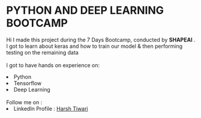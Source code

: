 # PYTHON AND DEEP LEARNING BOOTCAMP
Hi I made this project during the 7 Days Bootcamp, conducted by <b> SHAPEAI
</b>.
I got to learn about keras and how to train our model & then performing testing on the remaining data
<br>
<br>I got to have hands on experience on:
<li>Python
<li>Tensorflow
<li>Deep Learning
<br>
<br>
 Follow me on :
<li>
LinkedIn Profile : <a href=
"https://www.linkedin.com/in/harsh-tiwari-a65406179/">Harsh Tiwari</a>
